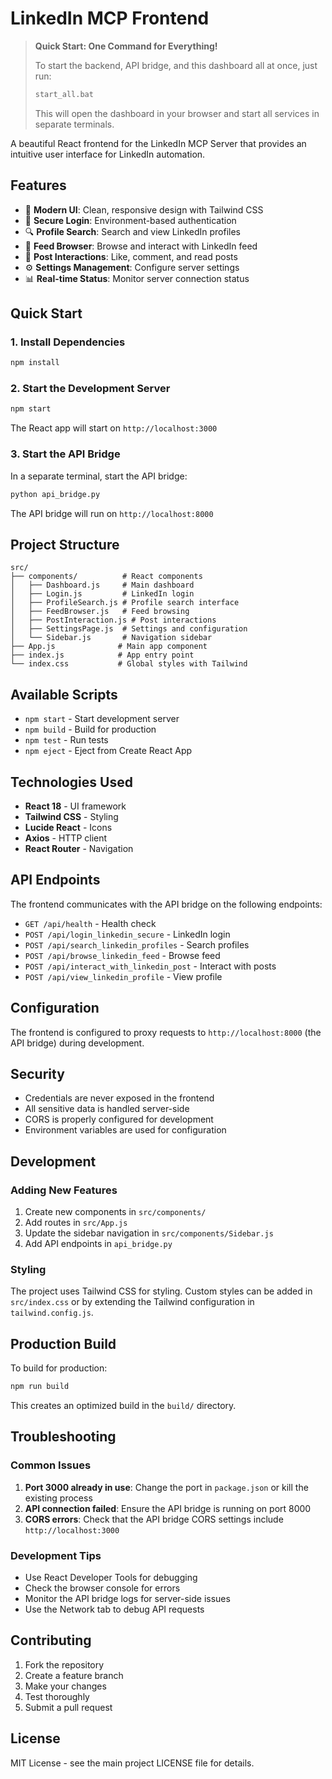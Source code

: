 # LinkedIn MCP Frontend

> **Quick Start: One Command for Everything!**
>
> To start the backend, API bridge, and this dashboard all at once, just run:
> ```bat
> start_all.bat
> ```
> This will open the dashboard in your browser and start all services in separate terminals.

A beautiful React frontend for the LinkedIn MCP Server that provides an intuitive user interface for LinkedIn automation.

## Features

- 🎨 **Modern UI**: Clean, responsive design with Tailwind CSS
- 🔐 **Secure Login**: Environment-based authentication
- 🔍 **Profile Search**: Search and view LinkedIn profiles
- 📱 **Feed Browser**: Browse and interact with LinkedIn feed
- 💬 **Post Interactions**: Like, comment, and read posts
- ⚙️ **Settings Management**: Configure server settings
- 📊 **Real-time Status**: Monitor server connection status

## Quick Start

### 1. Install Dependencies

```bash
npm install
```

### 2. Start the Development Server

```bash
npm start
```

The React app will start on `http://localhost:3000`

### 3. Start the API Bridge

In a separate terminal, start the API bridge:

```bash
python api_bridge.py
```

The API bridge will run on `http://localhost:8000`

## Project Structure

```
src/
├── components/          # React components
│   ├── Dashboard.js     # Main dashboard
│   ├── Login.js         # LinkedIn login
│   ├── ProfileSearch.js # Profile search interface
│   ├── FeedBrowser.js   # Feed browsing
│   ├── PostInteraction.js # Post interactions
│   ├── SettingsPage.js  # Settings and configuration
│   └── Sidebar.js       # Navigation sidebar
├── App.js              # Main app component
├── index.js            # App entry point
└── index.css           # Global styles with Tailwind
```

## Available Scripts

- `npm start` - Start development server
- `npm build` - Build for production
- `npm test` - Run tests
- `npm eject` - Eject from Create React App

## Technologies Used

- **React 18** - UI framework
- **Tailwind CSS** - Styling
- **Lucide React** - Icons
- **Axios** - HTTP client
- **React Router** - Navigation

## API Endpoints

The frontend communicates with the API bridge on the following endpoints:

- `GET /api/health` - Health check
- `POST /api/login_linkedin_secure` - LinkedIn login
- `POST /api/search_linkedin_profiles` - Search profiles
- `POST /api/browse_linkedin_feed` - Browse feed
- `POST /api/interact_with_linkedin_post` - Interact with posts
- `POST /api/view_linkedin_profile` - View profile

## Configuration

The frontend is configured to proxy requests to `http://localhost:8000` (the API bridge) during development.

## Security

- Credentials are never exposed in the frontend
- All sensitive data is handled server-side
- CORS is properly configured for development
- Environment variables are used for configuration

## Development

### Adding New Features

1. Create new components in `src/components/`
2. Add routes in `src/App.js`
3. Update the sidebar navigation in `src/components/Sidebar.js`
4. Add API endpoints in `api_bridge.py`

### Styling

The project uses Tailwind CSS for styling. Custom styles can be added in `src/index.css` or by extending the Tailwind configuration in `tailwind.config.js`.

## Production Build

To build for production:

```bash
npm run build
```

This creates an optimized build in the `build/` directory.

## Troubleshooting

### Common Issues

1. **Port 3000 already in use**: Change the port in `package.json` or kill the existing process
2. **API connection failed**: Ensure the API bridge is running on port 8000
3. **CORS errors**: Check that the API bridge CORS settings include `http://localhost:3000`

### Development Tips

- Use React Developer Tools for debugging
- Check the browser console for errors
- Monitor the API bridge logs for server-side issues
- Use the Network tab to debug API requests

## Contributing

1. Fork the repository
2. Create a feature branch
3. Make your changes
4. Test thoroughly
5. Submit a pull request

## License

MIT License - see the main project LICENSE file for details. 
